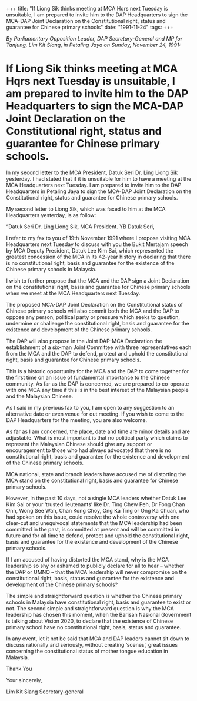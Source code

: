 +++ 
title: "If Liong Sik thinks meeting at MCA Hqrs next Tuesday is unsuitable, I am prepared to invite him to the DAP Headquarters to sign the MCA-DAP Joint Declaration on the Constitutional right, status and guarantee for Chinese primary schools"
date: "1991-11-24"
tags:
+++

_By Parliamentary Opposition Leader, DAP Secretary-General and MP for Tanjung, Lim Kit Siang, in Petaling Jaya on Sunday, November 24, 1991:_

# If Liong Sik thinks meeting at MCA Hqrs next Tuesday is unsuitable, I am prepared to invite him to the DAP Headquarters to sign the MCA-DAP Joint Declaration on the Constitutional right, status and guarantee for Chinese primary schools.

In my second letter to the MCA President, Datuk Seri Dr. Ling Liong Sik yesterday. I had stated that if it is unsuitable for him to have a meeting at the MCA Headquarters next Tuesday. I am prepared to invite him to the DAP Headquarters in Petaling Jaya to sign the MCA-DAP Joint Declaration on the Constitutional right, status and guarantee for Chinese primary schools.</u>

My second letter to Liong Sik, which was faxed to him at the MCA Headquarters yesterday, is as follow:

“Datuk Seri Dr. Ling Liong Sik,
MCA President.
YB Datuk Seri,

I refer to my fax to you of 19th November 1991 where I propose visiting MCA Headquarters next Tuesday to discuss with you the Bukit Mertajam speech by MCA Deputy President, Datuk Lee Kim Sai, which represented the greatest concession of the MCA in its 42-year history in declaring that there is no constitutional right, basis and guarantee for the existence of the Chinese primary schools in Malaysia.

I wish to further propose that the MCA and the DAP sign a Joint Declaration on the constitutional right, basis and guarantee for Chinese primary schools when we meet at the MCA Headquarters next Tuesday.

The proposed MCA-DAP Joint Declaration on the Constitutional status of Chinese primary schools will also commit both the MCA and the DAP to oppose any person, political party or pressure which seeks to question, undermine or challenge the constitutional right, basis and guarantee for the  existence and development of the Chinese primary schools.

The DAP will also propose in the Joint DAP-MCA Declaration the establishment of a six-man Joint Committee with three representatives each from the MCA and the DAP to defend, protect and uphold the constitutional right, basis and guarantee for Chinese primary schools.

This is a historic opportunity for the MCA and the DAP to come together for the first time on an issue of fundamental importance to the Chinese community. As far as the DAP is concerned, we are prepared to co-operate with one MCA any time if this is in the best interest of the Malaysian people and the Malaysian Chinese.

As I said in my previous fax to you, I am open to any suggestion to an alternative date or even venue for out meeting. If you wish to come to the DAP Headquarters for the meeting, you are also welcome.

As far as I am concerned, the place, date and time are minor details and are adjustable. What is most important is that no political party which claims to represent the Malaysian Chinese should give any support or encouragement to those who had always advocated that there is no constitutional right, basis and guarantee for the existence and development of the Chinese primary schools.

MCA national, state and branch leaders have accused me of distorting the MCA stand on the constitutional right, basis and guarantee for Chinese primary schools.

However, in the past 10 days, not a single MCA leaders whether Datuk Lee Kim Sai or your ‘trusted lieutenants’ like Dr. Ting Chew Peh, Dr Fong Chan Onn, Wong See Wah, Chan Kong Choy, Ong Ka Ting or Ong Ka Chuan, who had spoken on this issue, could resolve the whole controversy with one clear-cut and unequivocal statements that the MCA leadership had been committed in the past, is committed at present and will be committed in future and for all time to defend, protect and uphold the constitutional right, basis and guarantee for the existence and development of the Chinese primary schools.

If I am accused of having distorted the MCA stand, why is the MCA leadership so shy or ashamed to publicly declare for all to hear – whether the DAP or UMNO – that the MCA leadership will never compromise on the constitutional right, basis, status and guarantee for the existence and development of the Chinese primary schools?

The simple and straightforward question is whether the Chinese primary schools in Malaysia have constitutional right, basis and guarantee to exist or not. The second simple and straightforward question is why the MCA leadership has chosen this moment, when the Barisan Nasional Government is talking about Vision 2020, to declare that the existence of Chinese primary school have no constitutional right, basis, status and guarantee.

In any event, let it not be said that MCA and DAP leaders cannot sit down to discuss rationally and seriously, without creating ‘scenes’, great issues concerning the constitutional status of mother tongue education in Malaysia.

Thank You

Your sincerely,

Lim Kit Siang
Secretary-general
 
